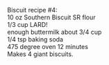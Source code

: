 Biscuit recipe #4:  
10 oz Southern Biscuit SR flour  
1/3 cup LARD!  
enough buttermilk about 3/4 cup  
1/4 tsp baking soda  
475 degree oven 12 minutes  
Makes 4 giant biscuits.  
